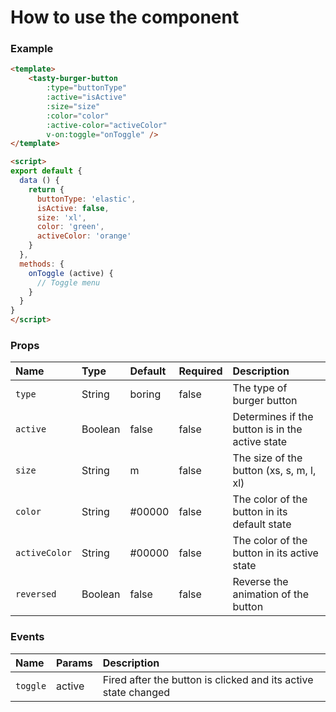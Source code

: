 # How to use the component

### Example

```html
<template>
    <tasty-burger-button
        :type="buttonType"
        :active="isActive"
        :size="size"
        :color="color"
        :active-color="activeColor"
        v-on:toggle="onToggle" />
</template>

<script>
export default {
  data () {
    return {
      buttonType: 'elastic',
      isActive: false,
      size: 'xl',
      color: 'green',
      activeColor: 'orange'
    }
  },
  methods: {
    onToggle (active) {
      // Toggle menu
    }
  }
}
</script>
````

### Props

Name                 | Type       | Default      | Required | Description
:---------------------|:------------|:--------------|:----------|:-------------------------------------------------
`type`               | String     | boring       | false    | The type of burger button
`active`             | Boolean    | false        | false    | Determines if the button is in the active state
`size`             | String    | m        | false    | The size of the button (xs, s, m, l, xl)
`color`             | String     | #00000       | false    | The color of the button in its default state
`activeColor`        | String     | #00000       | false    | The color of the button in its active state
`reversed`        | Boolean     | false       | false    | Reverse the animation of the button

### Events

Name                 | Params      | Description
:---------------------|:-------------|:------------------------------------------------
`toggle`             | active      | Fired after the button is clicked and its active state changed
